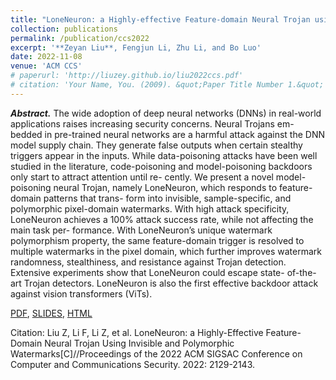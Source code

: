 ```yaml
---
title: "LoneNeuron: a Highly-effective Feature-domain Neural Trojan using Invisible and Polymorphic Watermarks"
collection: publications
permalink: /publication/ccs2022
excerpt: '**Zeyan Liu**, Fengjun Li, Zhu Li, and Bo Luo'
date: 2022-11-08
venue: 'ACM CCS'
# paperurl: 'http://liuzey.github.io/liu2022ccs.pdf'
# citation: 'Your Name, You. (2009). &quot;Paper Title Number 1.&quot; <i>Journal 1</i>. 1(1).'
---
```

***Abstract.*** The wide adoption of deep neural networks (DNNs) in real-world
applications raises increasing security concerns. Neural Trojans em-
bedded in pre-trained neural networks are a harmful attack against
the DNN model supply chain. They generate false outputs when
certain stealthy triggers appear in the inputs. While data-poisoning
attacks have been well studied in the literature, code-poisoning and
model-poisoning backdoors only start to attract attention until re-
cently. We present a novel model-poisoning neural Trojan, namely
LoneNeuron, which responds to feature-domain patterns that trans-
form into invisible, sample-specific, and polymorphic pixel-domain
watermarks. With high attack specificity, LoneNeuron achieves
a 100% attack success rate, while not affecting the main task per-
formance. With LoneNeuron’s unique watermark polymorphism
property, the same feature-domain trigger is resolved to multiple
watermarks in the pixel domain, which further improves watermark
randomness, stealthiness, and resistance against Trojan detection.
Extensive experiments show that LoneNeuron could escape state-
of-the-art Trojan detectors. LoneNeuron is also the first effective
backdoor attack against vision transformers (ViTs).

[PDF](http://liuzey.github.io/files/liu2022ccs.pdf), [SLIDES](http://liuzey.github.io/files/LoneNeuron.pptx), [HTML](https://doi.org/10.1145/3548606.3560678)

Citation: Liu Z, Li F, Li Z, et al. LoneNeuron: a Highly-Effective Feature-Domain Neural Trojan Using Invisible and Polymorphic Watermarks[C]//Proceedings of the 2022 ACM SIGSAC Conference on Computer and Communications Security. 2022: 2129-2143.
